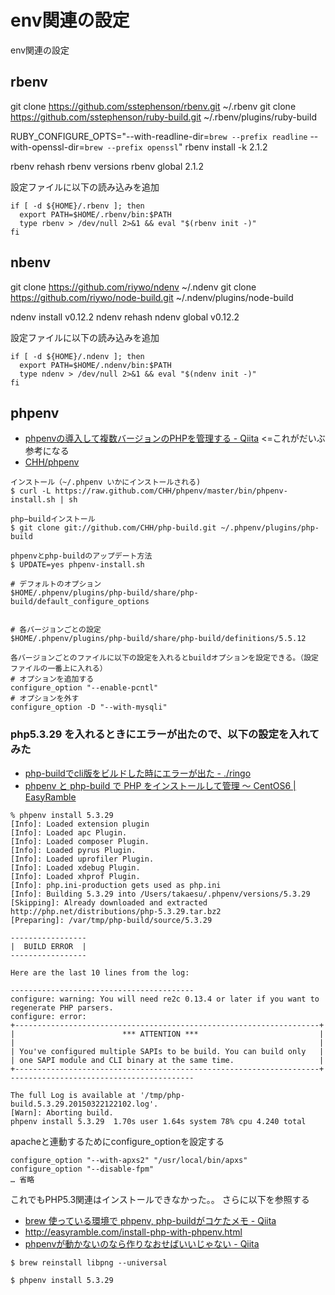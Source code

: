 env関連の設定
============
env関連の設定

rbenv
----------

git clone https://github.com/sstephenson/rbenv.git ~/.rbenv
git clone https://github.com/sstephenson/ruby-build.git ~/.rbenv/plugins/ruby-build

RUBY_CONFIGURE_OPTS="--with-readline-dir=`brew --prefix readline` --with-openssl-dir=`brew --prefix openssl`" rbenv install -k 2.1.2

rbenv rehash
rbenv versions
rbenv global 2.1.2

設定ファイルに以下の読み込みを追加

```
if [ -d ${HOME}/.rbenv ]; then
  export PATH=$HOME/.rbenv/bin:$PATH
  type rbenv > /dev/null 2>&1 && eval "$(rbenv init -)"
fi
```

nbenv
----------

git clone https://github.com/riywo/ndenv ~/.ndenv
git clone https://github.com/riywo/node-build.git ~/.ndenv/plugins/node-build

ndenv install v0.12.2
ndenv rehash
ndenv global v0.12.2

設定ファイルに以下の読み込みを追加
```
if [ -d ${HOME}/.ndenv ]; then
  export PATH=$HOME/.ndenv/bin:$PATH
  type ndenv > /dev/null 2>&1 && eval "$(ndenv init -)"
fi
```

phpenv
----------


- [phpenvの導入して複数バージョンのPHPを管理する - Qiita](http://qiita.com/uchiko/items/5f1843d3d848de619fdf) <=これがだいぶ参考になる
- [CHH/phpenv](https://github.com/CHH/phpenv)

```
インストール（~/.phpenv いかにインストールされる)
$ curl -L https://raw.github.com/CHH/phpenv/master/bin/phpenv-install.sh | sh

php−buildインストール
$ git clone git://github.com/CHH/php-build.git ~/.phpenv/plugins/php-build

phpenvとphp-buildのアップデート方法
$ UPDATE=yes phpenv-install.sh
```

```phpのbuildオプションは以下にある
# デフォルトのオプション
$HOME/.phpenv/plugins/php-build/share/php-build/default_configure_options


# 各バージョンごとの設定
$HOME/.phpenv/plugins/php-build/share/php-build/definitions/5.5.12

各バージョンごとのファイルに以下の設定を入れるとbuildオプションを設定できる。（設定ファイルの一番上に入れる）
# オプションを追加する
configure_option "--enable-pcntl"
# オプションを外す
configure_option -D "--with-mysqli"

```

### php5.3.29  を入れるときにエラーが出たので、以下の設定を入れてみた

- [php-buildでcli版をビルドした時にエラーが出た - ./ringo](http://ringogirl.hatenablog.jp/entry/2013/02/08/111329)
- [phpenv と php-build で PHP をインストールして管理 〜 CentOS6 | EasyRamble](http://easyramble.com/install-php-with-phpenv.html)

```
% phpenv install 5.3.29
[Info]: Loaded extension plugin
[Info]: Loaded apc Plugin.
[Info]: Loaded composer Plugin.
[Info]: Loaded pyrus Plugin.
[Info]: Loaded uprofiler Plugin.
[Info]: Loaded xdebug Plugin.
[Info]: Loaded xhprof Plugin.
[Info]: php.ini-production gets used as php.ini
[Info]: Building 5.3.29 into /Users/takaesu/.phpenv/versions/5.3.29
[Skipping]: Already downloaded and extracted http://php.net/distributions/php-5.3.29.tar.bz2
[Preparing]: /var/tmp/php-build/source/5.3.29

-----------------
|  BUILD ERROR  |
-----------------

Here are the last 10 lines from the log:

-----------------------------------------
configure: warning: You will need re2c 0.13.4 or later if you want to regenerate PHP parsers.
configure: error:
+--------------------------------------------------------------------+
|                        *** ATTENTION ***                           |
|                                                                    |
| You've configured multiple SAPIs to be build. You can build only   |
| one SAPI module and CLI binary at the same time.                   |
+--------------------------------------------------------------------+
-----------------------------------------

The full Log is available at '/tmp/php-build.5.3.29.20150322122102.log'.
[Warn]: Aborting build.
phpenv install 5.3.29  1.70s user 1.64s system 78% cpu 4.240 total
```

apacheと連動するためにconfigure_optionを設定する

```$HOME/.phpenv/plugins/php-build/share/php-build/definitions/5.3.29
configure_option "--with-apxs2" "/usr/local/bin/apxs"
configure_option "--disable-fpm"
… 省略
```

これでもPHP5.3関連はインストールできなかった。。
さらに以下を参照する

- [brew 使っている環境で phpenv, php-buildがコケたメモ - Qiita](http://qiita.com/hokutoasari/items/734dce029373ff92fdce)
- http://easyramble.com/install-php-with-phpenv.html
- [phpenvが動かないのなら作りなおせばいいじゃない - Qiita](http://qiita.com/laprasDrum/items/ac367608ddd77d27d432)

```libpngの問題なので--universalオプションでインストールし直す
$ brew reinstall libpng --universal
```

```
$ phpenv install 5.3.29
```

